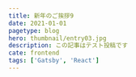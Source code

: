 ```yaml
---
title: 新年のご挨拶9
date: 2021-01-01
pagetype: blog
hero: thumbnail/entry03.jpg
description: この記事はテスト投稿です
cate: frontend
tags: ['Gatsby', 'React']
---
```

